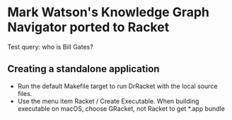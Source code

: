 # Mark Watson's Knowledge Graph Navigator ported to Racket

Test query: who is Bill Gates?

## Creating a standalone application

- Run the default Makefile target to run DrRacket with the local source files.
- Use the menu item Racket / Create Executable. When building executable on macOS, choose GRacket, not Racket to get *.app bundle
